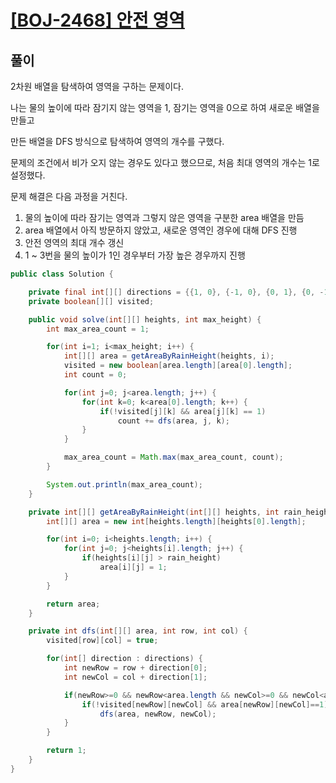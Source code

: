 # [[BOJ-2468] 안전 영역](https://www.acmicpc.net/problem/2468)

## 풀이

2차원 배열을 탐색하여 영역을 구하는 문제이다.

나는 물의 높이에 따라 잠기지 않는 영역을 1, 잠기는 영역을 0으로 하여 새로운 배열을 만들고

만든 배열을 DFS 방식으로 탐색하여 영역의 개수를 구했다.

문제의 조건에서 비가 오지 않는 경우도 있다고 했으므로, 처음 최대 영역의 개수는 1로 설정했다.

문제 해결은 다음 과정을 거친다.

1. 물의 높이에 따라 잠기는 영역과 그렇지 않은 영역을 구분한 area 배열을 만듬
2. area 배열에서 아직 방문하지 않았고, 새로운 영역인 경우에 대해 DFS 진행
3. 안전 영역의 최대 개수 갱신
4. 1 ~ 3번을 물의 높이가 1인 경우부터 가장 높은 경우까지 진행

```java
public class Solution {

    private final int[][] directions = {{1, 0}, {-1, 0}, {0, 1}, {0, -1}};
    private boolean[][] visited;

    public void solve(int[][] heights, int max_height) {
        int max_area_count = 1;

        for(int i=1; i<max_height; i++) {
            int[][] area = getAreaByRainHeight(heights, i);
            visited = new boolean[area.length][area[0].length];
            int count = 0;

            for(int j=0; j<area.length; j++) {
                for(int k=0; k<area[0].length; k++) {
                    if(!visited[j][k] && area[j][k] == 1)
                        count += dfs(area, j, k);
                }
            }

            max_area_count = Math.max(max_area_count, count);
        }

        System.out.println(max_area_count);
    }

    private int[][] getAreaByRainHeight(int[][] heights, int rain_height) {
        int[][] area = new int[heights.length][heights[0].length];

        for(int i=0; i<heights.length; i++) {
            for(int j=0; j<heights[i].length; j++) {
                if(heights[i][j] > rain_height)
                    area[i][j] = 1;
            }
        }

        return area;
    }

    private int dfs(int[][] area, int row, int col) {
        visited[row][col] = true;

        for(int[] direction : directions) {
            int newRow = row + direction[0];
            int newCol = col + direction[1];

            if(newRow>=0 && newRow<area.length && newCol>=0 && newCol<area[0].length) {
                if(!visited[newRow][newCol] && area[newRow][newCol]==1)
                    dfs(area, newRow, newCol);
            }
        }

        return 1;
    }
}
```

